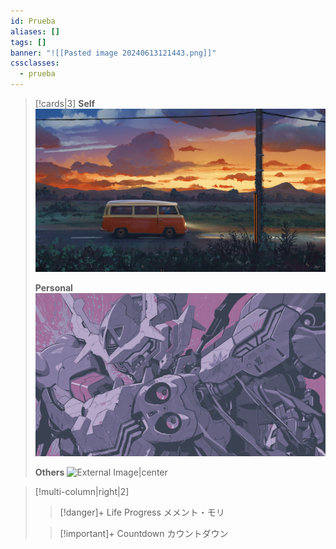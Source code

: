 ```yaml
---
id: Prueba
aliases: []
tags: []
banner: "![[Pasted image 20240613121443.png]]"
cssclasses:
  - prueba
---
```



> [!cards|3]
>  **Self** 
> ![External Image|center](https://raw.githubusercontent.com/D3Ext/aesthetic-wallpapers/main/images/van.png)
> 
>  
>  **Personal**
> ![External Image|center](https://raw.githubusercontent.com/D3Ext/aesthetic-wallpapers/main/images/pink-mecha.png)
>
>
>  **Others**
> ![External Image|center](https://raw.githubusercontent.com/D3Ext/aesthetic-wallpapers/main/images/wallhaven-28rjj6.png)
>
>


>[!multi-column|right|2]
>
>> [!danger]+ Life Progress メメント・モリ
>> 
>
>> [!important]+ Countdown カウントダウン
>> 